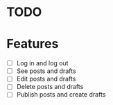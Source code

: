 # TODO

# Features

- [ ] Log in and log out
- [ ] See posts and drafts
- [ ] Edit posts and drafts
- [ ] Delete posts and drafts
- [ ] Publish posts and create drafts
